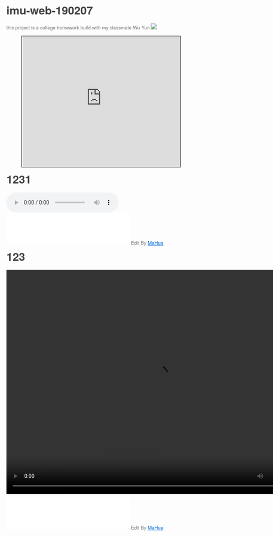 # imu-web-190207
this project is a college homework build with my classmate Wu Yun
![](http://www.baidu.com/img/bdlogo.gif)  
<figure class="video_container">
<iframe width="425" height="350" frameborder="0" scrolling="no" marginheight="0" marginwidth="0" src="https://www.openstreetmap.org/export/embed.html?bbox=6.047544479370118%2C46.23053702499607%2C6.061706542968751%2C46.23821801159735&amp;layer=mapnik" style="border: 1px solid black"></iframe>
</figure>
<h1>1231</h1>
<audio controls>
  <source src="horse.ogg" type="audio/ogg">
  <source src="horse.mp3" type="audio/mpeg">
您的浏览器不支持 audio 元素。
</audio>
<p><iframe frameborder="no" border="0" marginwidth="0" marginheight="0" width="330" height="86" src="//music.163.com/outchain/player?type=2&amp;id=34341360&amp;auto=1&amp;height=66"></iframe>
Edit By <a href="http://mahua.jser.me">MaHua</a></p>


<style id="system" type="text/css">h1,h2,h3,h4,h5,h6,p,blockquote {    margin: 0;    padding: 0;}body {    font-family: "Helvetica Neue", Helvetica, "Hiragino Sans GB", Arial, sans-serif;    font-size: 13px;    line-height: 18px;    color: #737373;    margin: 10px 13px 10px 13px;}a {    color: #0069d6;}a:hover {    color: #0050a3;    text-decoration: none;}a img {    border: none;}p {    margin-bottom: 9px;}h1,h2,h3,h4,h5,h6 {    color: #404040;    line-height: 36px;}h1 {    margin-bottom: 18px;    font-size: 30px;}h2 {    font-size: 24px;}h3 {    font-size: 18px;}h4 {    font-size: 16px;}h5 {    font-size: 14px;}h6 {    font-size: 13px;}hr {    margin: 0 0 19px;    border: 0;    border-bottom: 1px solid #ccc;}blockquote {    padding: 13px 13px 21px 15px;    margin-bottom: 18px;    font-family:georgia,serif;    font-style: italic;}blockquote:before {    content:"C";    font-size:40px;    margin-left:-10px;    font-family:georgia,serif;    color:#eee;}blockquote p {    font-size: 14px;    font-weight: 300;    line-height: 18px;    margin-bottom: 0;    font-style: italic;}code, pre {    font-family: Monaco, Andale Mono, Courier New, monospace;}code {    background-color: #fee9cc;    color: rgba(0, 0, 0, 0.75);    padding: 1px 3px;    font-size: 12px;    -webkit-border-radius: 3px;    -moz-border-radius: 3px;    border-radius: 3px;}pre {    display: block;    padding: 14px;    margin: 0 0 18px;    line-height: 16px;    font-size: 11px;    border: 1px solid #d9d9d9;    white-space: pre-wrap;    word-wrap: break-word;}pre code {    background-color: #fff;    color:#737373;    font-size: 11px;    padding: 0;}@media screen and (min-width: 768px) {    body {        width: 748px;        margin:10px auto;    }}</style><style id="custom" type="text/css"></style></head>
<body marginheight="0"><p></p><h1>123</h1>
<p></p>
<p><video src="https://apd-05d336a1b4772da1e283799cf0c551fa.v.smtcdns.com/vhot2.qqvideo.tc.qq.com/A2MpZpoZp960E9gqArnh3G34Wi_9zUANpgm3UGU29zgM/uwMROfz2r5zEIaQXGdGnC2dfJ6norVr71SyOzMWdO4L-7R5f/o09294fum1s.p701.1.mp4?sdtfrom=v1104&amp;guid=a4106cc96ce1444bd03862a74a82d1b6&amp;vkey=7A77CC2285DCB33DDA884E80CDE79957D9548DE12C9CCE43F39EEB0C01B140E1771ECDA0177F9476DB13D06EDA7B0049E9109BFBAEA1828B3D9E706BBC58BBAFCE7F334627C48533FF03B35EEF0026DD89E21E82C4212743C8B4D4A564E6DAB58B308B8956A6F375E161343E37297896B11B8C7D315AE83FC4ED6DDE0D54357F" width="800px" height="600px" controls="controls"></video>
</p>
<p><iframe frameborder="no" border="0" marginwidth="0" marginheight="0" width="330" height="86" src="//music.163.com/outchain/player?type=2&amp;id=34341360&amp;auto=1&amp;height=66"></iframe>
Edit By <a href="http://mahua.jser.me">MaHua</a></p>
